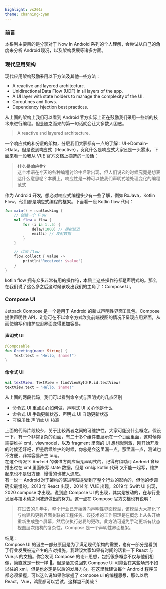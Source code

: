 ```yaml
---
highlight: vs2015
theme: channing-cyan
---
```

### 前言
本系列主要目的是分享对于 Now In Android 系列的个人理解，会尝试从自己的角度来分析 Android 现况，以及架构发展等诸多方面。

### 现代应用架构

现代应用架构鼓励采用以下方法及其他一些方法：
- A reactive and layered architecture.
- Unidirectional Data Flow (UDF) in all layers of the app.
- A UI layer with state holders to manage the complexity of the UI.
- Coroutines and flows.
- Dependency injection best practices.

从上面的架构上我们可以看到 Android 官方实际上正在鼓励我们采用一些新的技术来进行编程。但是随之而来的第一句话就会让大多数人困惑。

> A reactive and layered architecture.

一个响应式的和分层的架构，分层我们大家都有一点的了解：UI->Domain->Data。但是说到响应式（Reactive），究竟什么是响应式大家还是一头雾水。下面来看一段我从 VUE 官方文档上摘选的一段话：


>  **什么是响应性?**  
> 这个术语在今天的各种编程讨论中经常出现，但人们说它的时候究竟是想表达什么意思呢？本质上，响应性是一种可以使我们声明式地处理变化的编程范式

作为 Android 开发，想必对响应式编程多少有一些了解，例如 RxJava，Kotlin Flow，他们都是响应式编程的框架。下面看一段 Kotlin flow 代码：


```Kotlin
fun main() = runBlocking {
    // 创建一个 Flow
    val flow = flow {
        for (i in 1..5) {
            delay(1000) // 模拟延迟
            emit(i) // 发射数据
        }
    }

    // 订阅 Flow
    flow.collect { value ->
        println("Received: $value")
    }
}
```
kotlin flow 拥有众多非常有用的操作符，本质上这些操作符都是声明式的。那么在我们说了这么多之后这时候该唤出我们的主角了：Compose UI。
### Compose UI
Jetpack Compose 是一个适用于 Android 的新式声明性界面工具包。Compose 提供声明性 API，让您可在不以命令方式改变前端视图的情况下呈现应用界面，从而使编写和维护应用界面变得更加容易。
#### 声明式 UI

```kt
@Composable
fun Greeting(name: String) {
    Text(text = "Hello, $name!")
}
```

#### 命令式 UI


```kt
val textView: TextView = findViewById(R.id.textView)
textView.text = "Hello, $name!"
```
从上面的两段代码，我们可以看到命令式与声明式的几点区别：
- 命令式 UI 重点关心如何做，声明式 UI 关心他是什么
- 命令式 UI 手动更新状态，声明式 UI 自动更新状态
- 可服用性 声明式 UI 较高

上面的代码片段较少，关于比较两者之间的可维护性，大家可能没什么概念。假设一下，有一个非常复杂的页面，有二十多个组件要展示在一个页面里面，这时候你需要维护 xml，viewmodel，以及 fragment 里面的 UI 想想就刺激，刚开始开发的时候还好吧，但是后续维护的时候，你总是会这里漏一点，那里漏一点，测试也不方便，非常容易产生 bug。  
在这个情况下 Android 的演进方向应当是声明式的，记得有段时间 Android 曾经推出过在 xml 里面来写 state 数据，但是 xml与 kotlin 代码 又不能一起写，维护起来也不是很方便，慢慢的也被人遗忘。  
有一说一 Android 对于架构的演进明显是受到了整个行业的影响的，但他的步调确实最慢的。2013 年 React 出现，2014 年 VUE 出现，2019 年 Swift UI 出现，2020 compose 才出现。说到底 Compose UI 的出现，其实是被动的，在与行业发展与技术债之间被迫做出的努力。这一点在 Compose 官方文档也有说明：
> 在过去的几年中，整个行业已开始转向声明性界面模型，该模型大大简化了与构建和更新界面关联的工程任务。该技术的工作原理是在概念上从头开始重新生成整个屏幕，然后仅执行必要的更改。此方法可避免手动更新有状态视图层次结构的复杂性。Compose 是一个声明性界面框架。

结尾：  
Compose UI 的诞生一部分原因是为了满足现代架构的需要，也有一部分是看到了行业发展被迫产生的应对措施。我建议大家如果有时间的话看一下 React 与 Vue.js 的文档。你会发现 Compose 的设计思想，包括很多概念不仅与他们相像，简直就是一模一样 🤣。但是话又说回来 Compose UI 可能会在某些场景不如以往的 xml，但是他必定是以后的发展方向，在这里我建议每个 Android 程序员都必须掌握，可以这么说如果你掌握了 compose ui 的编程思想，那么以后 React，Vue，鸿蒙都可以尝试，这样岂不美哉？